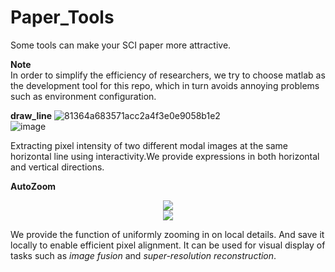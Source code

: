 # Paper_Tools
Some tools can make your SCI paper more attractive.

**Note**  
In order to simplify the efficiency of researchers, we try to choose matlab as the development tool for this repo, which in turn avoids annoying problems such as environment configuration.     

**draw_line** 
![81364a683571acc2a4f3e0e9058b1e2](https://github.com/ImageVisioner/Paper_Tools/assets/102503666/5f3c9c1b-397b-46ce-87bd-4656fb1e5ae1)   
![image](https://github.com/ImageVisioner/Paper_Tools/assets/102503666/44016d57-afbc-4ef8-ab5d-b77b7a60dffe)

Extracting pixel intensity of two different modal images at the same horizontal line using interactivity.We provide expressions in both horizontal and vertical directions.  

**AutoZoom**   

<div align=center>
	<img src="https://github.com/ImageVisioner/Paper_Tools/assets/102503666/6a8af0ae-99a7-44f8-9642-3ce349fb6e73"/>
</div>

<div align=center>
	<img src="(https://github.com/ImageVisioner/Paper_Tools/assets/102503666/dcadbfb4-ea76-43d8-8a83-022e1fa67b83"/>
</div>

We provide the function of uniformly zooming in on local details. And save it locally to enable efficient pixel alignment. It can be used for visual display of tasks such as *image fusion* and *super-resolution reconstruction*.   







